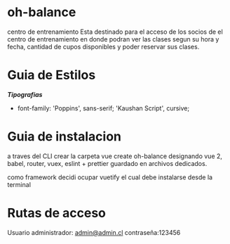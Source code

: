 # oh-balance
 centro de entrenamiento
Esta destinado para el acceso de los socios de el centro de entrenamiento en donde podran  ver las clases segun su hora y fecha, cantidad de cupos disponibles y poder reservar sus clases.
 
 # Guia de Estilos
  ***Tipografias***
  - font-family: 'Poppins', sans-serif;
                 'Kaushan Script', cursive;
                 
  # Guia de instalacion 
 a traves del CLI crear la carpeta vue create oh-balance designando vue 2, babel, router, vuex, eslint + prettier guardado en archivos dedicados.
 
 como framework decidi ocupar vuetify el cual debe instalarse desde la terminal
 




  # Rutas de acceso
  Usuario administrador: admin@admin.cl  contraseña:123456
